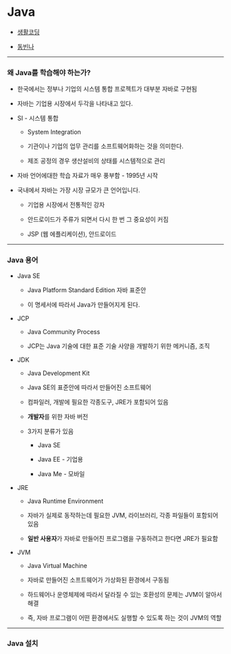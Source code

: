 # Java

- [생활코딩](https://www.youtube.com/watch?v=qR90tdW0Hbo&list=PLuHgQVnccGMCeAy-2-llhw3nWoQKUvQck&index=2)

- [동빈나](https://www.youtube.com/watch?v=wjLwmWyItWI&list=PLRx0vPvlEmdBjfCADjCc41aD4G0bmdl4R)

---

### 왜 Java를 학습해야 하는가?

- 한국에서는 정부나 기업의 시스템 통합 프로젝트가 대부분 자바로 구현됨

- 자바는 기업용 시장에서 두각을 나타내고 있다.

- SI - 시스템 통합
  
  - System Integration
  
  - 기관이나 기업의 업무 관리를 소프트웨어화하는 것을 의미한다.
  
  - 제조 공정의 경우 생산설비의 상태를 시스템적으로 관리

- 자바 언어에대한 학습 자료가 매우 풍부함 - 1995년 시작

- 국내에서 자바는 가장 시장 규모가 큰 언어입니다.
  
  - 기업용 시장에서 전통적인 강자
  
  - 안드로이드가 주류가 되면서 다시 한 번 그 중요성이 커짐
  
  - JSP (웹 에플리케이션), 안드로이드

---

### Java 용어

- Java SE
  
  - Java Platform Standard Edition 자바 표준안
  
  - 이 명세서에 따라서 Java가 만들어지게 된다.

- JCP
  
  - Java Community Process
  
  - JCP는 Java 기술에 대한 표준 기술 사양을 개발하기 위한 메커니즘, 조직

- JDK
  
  - Java Development Kit
  
  - Java SE의 표준안에 따라서 만들어진 소프트웨어
  
  - 컴파일러, 개발에 필요한 각종도구, JRE가 포함되어 있음
  
  - **개발자**를 위한 자바 버전
  
  - 3가지 분류가 있음
    
    - Java SE
    
    - Java EE - 기업용
    
    - Java Me - 모바일

- JRE
  
  - Java Runtime Environment
  
  - 자바가 실제로 동작하는데 필요한 JVM, 라이브러리, 각종 파일들이 포함되어 있음
  
  - **일반 사용자**가 자바로 만들어진 프로그램을 구동하려고 한다면 JRE가 필요함

- JVM
  
  - Java Virtual Machine
  
  - 자바로 만들어진 소프트웨어가 가상화된 환경에서 구동됨
  
  - 하드웨어나 운영체제에 따라서 달라질 수 있는 호환성의 문제는 JVM이 알아서 해결
  
  - 즉, 자바 프로그램이 어떤 환경에서도 실행할 수 있도록 하는 것이 JVM의 역할

---

### Java 설치
